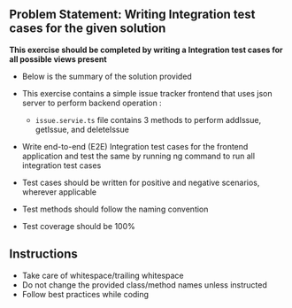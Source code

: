 ## Problem Statement: Writing Integration test cases for the given solution ##

**This exercise should be completed by writing a Integration test cases for all possible views present**

- Below is the summary of the solution provided

- This exercise contains a simple issue tracker frontend that uses json server to perform backend operation :
  - `issue.servie.ts` file contains 3 methods to perform addIssue, getIssue, and deleteIssue

- Write end-to-end (E2E) Integration test cases for the frontend application and test the same by running ng command to run all integration test cases
      
- Test cases should be written for positive and negative scenarios, wherever applicable
- Test methods should follow the naming convention
- Test coverage should be 100%

## Instructions

- Take care of whitespace/trailing whitespace
- Do not change the provided class/method names unless instructed
- Follow best practices while coding
